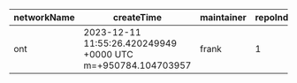 | networkName | createTime                                                  | maintainer | repoIndex | repoURL                                   | branchName | commitId1URL                                                                              | commitId2URL                                                                              | keyfile | simpleCompareURL                                                                                               | originCompareURL                                                                                                                      |
| ----------- | ----------------------------------------------------------- | ---------- | --------- | ----------------------------------------- | ---------- | ----------------------------------------------------------------------------------------- | ----------------------------------------------------------------------------------------- | ------- | -------------------------------------------------------------------------------------------------------------- | ------------------------------------------------------------------------------------------------------------------------------------- |
| ont         | 2023-12-11 11:55:26.420249949 +0000 UTC m=+950784.104703957 | frank      | 1         | [link](https://github.com/ontio/ontology) | master     | [link](https://github.com/ontio/ontology/commit/12ac120fcad4f51caf31ac865f7a9047b75dd2d1) | [link](https://github.com/ontio/ontology/commit/544a2f63e2376a352f31ff682825c5ea2a9163a3) | ./http  | [link](https://github.com/yushion-safulet/weekly-update/compare/ont_master_1_12ac120f...ont_master_1_544a2f63) | [link](https://github.com/ontio/ontology/compare/12ac120fcad4f51caf31ac865f7a9047b75dd2d1...544a2f63e2376a352f31ff682825c5ea2a9163a3) |

